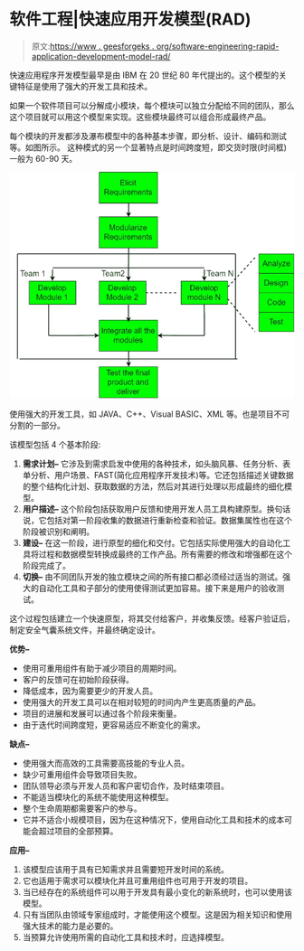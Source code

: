 # 软件工程|快速应用开发模型(RAD)

> 原文:[https://www . geesforgeks . org/software-engineering-rapid-application-development-model-rad/](https://www.geeksforgeeks.org/software-engineering-rapid-application-development-model-rad/)

快速应用程序开发模型最早是由 IBM 在 20 世纪 80 年代提出的。这个模型的关键特征是使用了强大的开发工具和技术。

如果一个软件项目可以分解成小模块，每个模块可以独立分配给不同的团队，那么这个项目就可以用这个模型来实现。这些模块最终可以组合形成最终产品。

每个模块的开发都涉及瀑布模型中的各种基本步骤，即分析、设计、编码和测试等。如图所示。
这种模式的另一个显著特点是时间跨度短，即交货时限(时间框)一般为 60-90 天。

![](img/eb2b77c27571d060ad15a31cc79cd99b.png)

使用强大的开发工具，如 JAVA、C++、Visual BASIC、XML 等。也是项目不可分割的一部分。

该模型包括 4 个基本阶段:

1.  **需求计划–**
    它涉及到需求启发中使用的各种技术，如头脑风暴、任务分析、表单分析、用户场景、FAST(简化应用程序开发技术)等。它还包括描述关键数据的整个结构化计划、获取数据的方法，然后对其进行处理以形成最终的细化模型。
2.  **用户描述–**
    这个阶段包括获取用户反馈和使用开发人员工具构建原型。换句话说，它包括对第一阶段收集的数据进行重新检查和验证。数据集属性也在这个阶段被识别和阐明。
3.  **建设–**
    在这一阶段，进行原型的细化和交付。它包括实际使用强大的自动化工具将过程和数据模型转换成最终的工作产品。所有需要的修改和增强都在这个阶段完成了。
4.  **切换–**
    由不同团队开发的独立模块之间的所有接口都必须经过适当的测试。强大的自动化工具和子部分的使用使得测试更加容易。接下来是用户的验收测试。

这个过程包括建立一个快速原型，将其交付给客户，并收集反馈。经客户验证后，制定安全气囊系统文件，并最终确定设计。

**优势–**

*   使用可重用组件有助于减少项目的周期时间。
*   客户的反馈可在初始阶段获得。
*   降低成本，因为需要更少的开发人员。
*   使用强大的开发工具可以在相对较短的时间内产生更高质量的产品。
*   项目的进展和发展可以通过各个阶段来衡量。
*   由于迭代时间跨度短，更容易适应不断变化的需求。

**缺点–**

*   使用强大而高效的工具需要高技能的专业人员。
*   缺少可重用组件会导致项目失败。
*   团队领导必须与开发人员和客户密切合作，及时结束项目。
*   不能适当模块化的系统不能使用这种模型。
*   整个生命周期都需要客户的参与。
*   它并不适合小规模项目，因为在这种情况下，使用自动化工具和技术的成本可能会超过项目的全部预算。

**应用–**

1.  该模型应该用于具有已知需求并且需要短开发时间的系统。
2.  它也适用于需求可以模块化并且可重用组件也可用于开发的项目。
3.  当已经存在的系统组件可以用于开发具有最小变化的新系统时，也可以使用该模型。
4.  只有当团队由领域专家组成时，才能使用这个模型。这是因为相关知识和使用强大技术的能力是必要的。
5.  当预算允许使用所需的自动化工具和技术时，应选择模型。